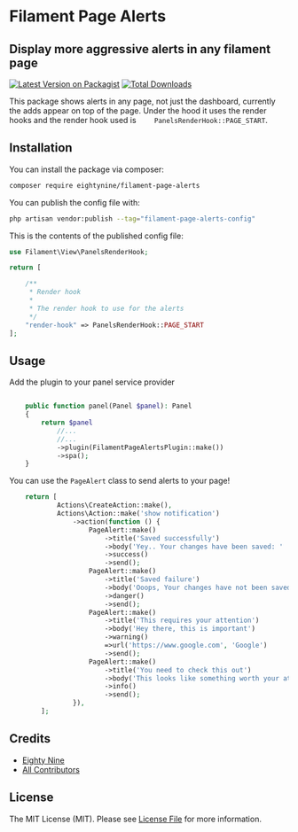 # Filament Page Alerts

## Display more aggressive alerts in any filament page

[![Latest Version on Packagist](https://img.shields.io/packagist/v/eightynine/filament-page-alerts.svg?style=flat-square)](https://packagist.org/packages/eightynine/filament-page-alerts)
[![Total Downloads](https://img.shields.io/packagist/dt/eightynine/filament-page-alerts.svg?style=flat-square)](https://packagist.org/packages/eightynine/filament-page-alerts)

This package shows alerts in any page, not just the dashboard, currently the adds appear on top of the page. Under the hood it uses the render hooks and the render hook used is `    PanelsRenderHook::PAGE_START`.

## Installation

You can install the package via composer:

```bash
composer require eightynine/filament-page-alerts
```

You can publish the config file with:

```bash
php artisan vendor:publish --tag="filament-page-alerts-config"
```

This is the contents of the published config file:

```php
use Filament\View\PanelsRenderHook;

return [

    /**
     * Render hook
     * 
     * The render hook to use for the alerts
     */
    "render-hook" => PanelsRenderHook::PAGE_START
];
```

## Usage
Add the plugin to your panel service provider
```php

    public function panel(Panel $panel): Panel
    {
        return $panel
            //...
            //...
            ->plugin(FilamentPageAlertsPlugin::make())
            ->spa();
    }

```

You can use the `PageAlert` class to send alerts to your page!
```php
    return [
            Actions\CreateAction::make(),
            Actions\Action::make('show notification')
                ->action(function () {
                    PageAlert::make()
                        ->title('Saved successfully')
                        ->body('Yey.. Your changes have been saved: ' . now())
                        ->success()
                        ->send();
                    PageAlert::make()
                        ->title('Saved failure')
                        ->body('Ooops, Your changes have not been saved! ')
                        ->danger()
                        ->send();
                    PageAlert::make()
                        ->title('This requires your attention')
                        ->body('Hey there, this is important')
                        ->warning()
                        =>url('https://www.google.com', 'Google')
                        ->send();
                    PageAlert::make()
                        ->title('You need to check this out')
                        ->body('This looks like something worth your attention')
                        ->info()
                        ->send();
                }),
        ];
```


## Credits

- [Eighty Nine](https://github.com/eightynine)
- [All Contributors](../../contributors)

## License

The MIT License (MIT). Please see [License File](LICENSE.md) for more information.
